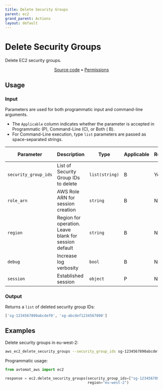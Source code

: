 ```yaml
---
title: Delete Security Groups
parent: ec2
grand_parent: Actions
layout: default
---
```


# Delete Security Groups

Delete EC2 security groups.<br/>

<p align="center">
   <a href="/avtomat_aws/ec2/delete_security_groups.py">Source code</a> •
   <a href="/permissions/ec2/delete_security_groups">Permissions</a>
</p>

## Usage

### Input

Parameters are used for both programmatic input and command-line arguments.<br/>

- The `Applicable` column indicates whether the parameter is accepted in Programmatic (P), Command-Line (C), or Both (
  B).<br/>
- For Command-Line execution, type `list` parameters are passed as space-separated strings.

| Parameter            | Description                                           | Type           | Applicable | Required | Default Value   |
|----------------------|-------------------------------------------------------|----------------|------------|----------|-----------------|
| `security_group_ids` | List of Security Group IDs to delete                  | `list(string)` | B          | Yes      | None            |
| `role_arn`           | AWS Role ARN for session creation                     | `string`       | B          | No       | None            |
| `region`             | Region for operation. Leave blank for session default | `string`       | B          | No       | Session Default |
| `debug`              | Increase log verbosity                                | `bool`         | B          | No       | False           |
| `session`            | Established session                                   | `object`       | P          | No       | None            |                           

### Output

Returns a `list` of deleted security group IDs:

```python
['sg-1234567890abcdef0', 'sg-abcdef1234567890']
```

## Examples

Delete security groups in eu-west-2:

```bash
aws_ec2_delete_security_groups --security_group_ids sg-1234567890abcdef0 sg-abcdef1234567890 --region eu-west-2
```

Programmatic usage:

```python
from avtomat_aws import ec2

response = ec2.delete_security_groups(security_group_ids=["sg-1234567890abcdef0", "sg-abcdef1234567890"],
                                      region="eu-west-2")
```
